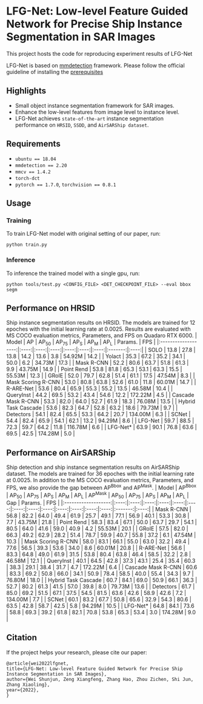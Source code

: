 # LFG-Net: Low-level Feature Guided Network for Precise Ship Instance Segmentation in SAR Images
This project hosts the code for reproducing experiment results of LFG-Net  
  
LFG-Net is based on [mmdetection](https://github.com/open-mmlab/mmdetection) framework. Please follow the official guideline of installing the [prerequisites](https://github.com/open-mmlab/mmdetection/blob/master/docs/en/get_started.md/#Installation)
## Highlights
* Small object instance segmentation framework for SAR images. 
* Enhance the low-level features from image level to instance level.
* LFG-Net achieves `state-of-the-art` instance segmentation performance on `HRSID`, `SSDD`, and `AirSARShip dataset`.
## Requirements
* `ubuntu == 18.04`
* `mmdetection == 2.20`
* `mmcv == 1.4.2`
* `torch-dct`
* `pytorch == 1.7.0`, `torchvision == 0.8.1`
## Usage
### Training 
To train LFG-Net model with original setting of our paper, run:
```
python train.py
```
### Inference
To inference the trained model with a single gpu, run:
```
python tools/test.py <CONFIG_FILE> <DET_CHECKPOINT_FILE> --eval bbox segm
```
## Performance on HRSID
Ship instance segmentation results on HRSID. The models are trained for 12 epoches with the initial learning rate at 0.0025. Results are evaluated with MS COCO evaluation metrics, Parameters, and FPS on Quadaro RTX 6000.
|        Model        |  AP  | AP<sub>50</sub> | AP<sub>75</sub> |  AP<sub>S</sub> |  AP<sub>M</sub> |  AP<sub>L</sub> | Params. |  FPS |
|:-------------------:|:----:|:----:|:----:|:----:|:----:|:----:|:-------:|:----:|
|         SOLO        | 13.8 | 27.8 | 13.8 | 14.2 | 13.6 |  3.8 |  54.92M | 14.2 |
|        Yolact       | 35.3 | 67.2 | 35.2 | 34.1 | 50.0 |  6.2 |  34.73M | 17.3 |
|      Mask R-CNN     | 52.2 | 80.6 | 63.7 | 51.8 | 61.3 |  9.9 |  43.75M | 14.9 |
|      Point Rend     | 53.8 | 81.8 | 65.3 | 53.1 | 63.3 | 15.5 |  55.53M | 12.3 |
|        GRoIE        | 52.0 | 79.7 | 62.8 | 51.4 | 61.1 | 17.5 |  47.54M |  8.3 |
|  Mask Scoring R-CNN | 53.0 | 80.8 | 63.8 | 52.6 | 61.0 | 11.8 |  60.01M | 14.7 |
|      R-ARE-Net      | 53.6 | 80.4 | 65.9 | 55.3 | 55.2 | 13.5 |  46.58M | 10.4 |
|      QueryInst      | 44.2 | 69.5 | 53.2 | 43.4 | 54.6 | 12.2 | 172.22M |  4.5 |
|  Cascade Mask R-CNN | 53.3 | 82.0 | 64.0 | 52.7 | 61.9 | 18.3 |  76.08M | 13.5 |
| Hybrid Task Cascade | 53.6 | 82.3 | 64.7 | 52.8 | 63.2 | 18.6 |  79.73M |  9.7 |
|      Detectors      | 54.1 | 82.4 | 65.5 | 53.3 | 64.2 | 20.7 | 134.00M |  6.3 |
|        SCNet        | 54.4 | 82.4 | 65.9 | 54.1 | 62.1 | 13.2 |  94.29M |  8.6 |
|       LFG-Net       | 59.7 | 88.5 | 72.3 | 59.7 | 64.2 | 11.8 | 116.78M |  6.6 |
|       LFG-Net*      | 63.9 | 90.1 | 76.8 | 63.6 | 69.5 | 42.5 | 174.28M |  5.0 |
## Performance on AirSARShip
Ship detection and ship instance segmentation results on AirSARShip dataset. The models are trained for 36 epoches with the initial learning rate at 0.0025. In addition to the MS COCO evaluation metrics, Parameters, and FPS, we also provide the gap between AP<sup>Bbox</sup> and AP<sup>Mask</sup>.
|        Model        |  AP<sup>Bbox</sup>  | AP<sub>50</sub> | AP<sub>75</sub> |  AP<sub>S</sub> |  AP<sub>M</sub> |  AP<sub>L</sub> |  AP<sup>Mask</sup>  | AP<sub>50</sub> | AP<sub>75</sub> |  AP<sub>S</sub> |  AP<sub>M</sub> |  AP<sub>L</sub> | Gap | Params. |  FPS |
|:-------------------:|:----:|:----:|:----:|:----:|:----:|:----:|:----:|:----:|:----:|:----:|:----:|:----:|:----:|:-------:|:----:|
|      Mask R-CNN     | 56.8 | 82.2 | 64.0 | 49.4 | 61.9 |  25.7 |  49.1 | 77.1 | 56.9 | 40.1 | 53.3 | 30.8 |  7.7 |  43.75M | 21.8 |
|      Point Rend     | 58.3 | 83.4 | 67.1 | 50.0 | 63.7 |  29.7 |  54.1 | 80.5 | 64.0 | 41.6 | 59.0 | 40.9 |  4.2 |  55.53M | 20.1 |
|        GRoIE        | 57.5 | 82.0 | 66.3 | 49.2 | 62.9 |  28.2 |  51.4 | 78.7 | 59.9 | 40.7 | 55.8 | 37.2 |  6.1 |  47.54M | 10.3 |
|  Mask Scoring R-CNN | 58.0 | 83.1 | 66.1 | 55.0 | 63.0 |  32.2 |  49.4 | 77.6 | 56.5 | 39.3 | 53.6 | 34.0 |  8.6 |  60.01M | 20.8 |
|      R-ARE-Net      | 56.6 | 83.3 | 64.8 | 49.0 | 61.9 |  31.5 |  53.8 | 80.4 | 63.8 | 46.4 | 58.5 | 32.2 |  2.8 |  46.58M | 12.1 |
|      QueryInst      | 40.1 | 64.5 | 42.8 | 37.3 | 43.1 |  25.4 |  35.4 | 60.3 | 38.3 | 29.1 | 38.4 | 31.7 |  4.7 | 172.22M |  6.4 |
|  Cascade Mask R-CNN | 60.6 | 83.3 | 69.2 | 50.8 | 66.0 |  34.1 |  50.9 | 78.4 | 58.5 | 40.0 | 55.4 | 34.3 |  9.7 |  76.80M | 18.0 |
| Hybrid Task Cascade | 60.7 | 84.1 | 69.0 | 50.9 | 66.1 |  36.3 |  52.7 | 80.2 | 61.3 | 41.5 | 57.0 | 39.8 |  8.0 |  79.73M | 13.6 |
|      Detectors      | 61.7 | 85.0 | 69.2 | 51.5 | 67.1 |  37.5 |  54.5 | 81.5 | 63.6 | 42.6 | 58.9 | 42.6 |  7.2 | 134.00M | 7.7 |
|        SCNet        | 60.1 | 83.2 | 67.7 | 50.8 | 65.6 |  32.9 |  54.3 | 80.6 | 63.5 | 42.8 | 58.7 | 42.5 |  5.8 |  94.29M | 10.5 |
|       LFG-Net*      | 64.8 | 84.1 | 73.6 | 58.8 | 69.3 |  39.2 |  61.8 | 82.1 | 70.8 | 53.8 | 65.3 | 53.4 |  3.0 | 174.28M | 9.0 |
## Citation
If the project helps your research, please cite our paper:
```
@article{wei2022lfgnet,
title={LFG-Net: Low-level Feature Guided Network for Precise Ship Instance Segmentation in SAR Images},
author={Wei Shunjun, Zeng Xiangfeng, Zhang Hao, Zhou Zichen, Shi Jun, Zhang Xiaoling},
year={2022},
}
```
